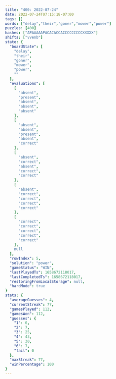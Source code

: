 ```yaml
---
title: "400: 2022-07-24"
date: 2022-07-24T07:15:18-07:00
tags: []
words: ["delay","their","goner","mower","power"]
puzzles: [400]
hashes: ["APAAAAAPACACACCACCCCCCCCCXXXXX"]
shifts: ["vvenb"]
state: {
  "boardState": [
    "delay",
    "their",
    "goner",
    "mower",
    "power",
    ""
  ],
  "evaluations": [
    [
      "absent",
      "present",
      "absent",
      "absent",
      "absent"
    ],
    [
      "absent",
      "absent",
      "present",
      "absent",
      "correct"
    ],
    [
      "absent",
      "correct",
      "absent",
      "correct",
      "correct"
    ],
    [
      "absent",
      "correct",
      "correct",
      "correct",
      "correct"
    ],
    [
      "correct",
      "correct",
      "correct",
      "correct",
      "correct"
    ],
    null
  ],
  "rowIndex": 5,
  "solution": "power",
  "gameStatus": "WIN",
  "lastPlayedTs": 1658672118017,
  "lastCompletedTs": 1658672118017,
  "restoringFromLocalStorage": null,
  "hardMode": true
}
stats: {
  "averageGuesses": 4,
  "currentStreak": 77,
  "gamesPlayed": 112,
  "gamesWon": 112,
  "guesses": {
    "1": 0,
    "2": 7,
    "3": 25,
    "4": 43,
    "5": 30,
    "6": 7,
    "fail": 0
  },
  "maxStreak": 77,
  "winPercentage": 100
}
---
```


<!-- more -->
